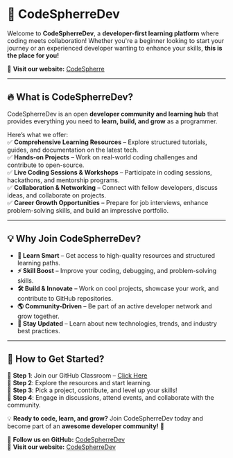 # 🚀 CodeSpherreDev  

Welcome to **CodeSpherreDev**, a **developer-first learning platform** where coding meets collaboration! Whether you're a beginner looking to start your journey or an experienced developer wanting to enhance your skills, **this is the place for you!**  

🔗 **Visit our website:** [CodeSpherre](https://code-spherre.netlify.app/)  

---

## 🔥 What is CodeSpherreDev?  
CodeSpherreDev is an open **developer community and learning hub** that provides everything you need to **learn, build, and grow** as a programmer.  

Here’s what we offer:  
✅ **Comprehensive Learning Resources** – Explore structured tutorials, guides, and documentation on the latest tech.  
✅ **Hands-on Projects** – Work on real-world coding challenges and contribute to open-source.  
✅ **Live Coding Sessions & Workshops** – Participate in coding sessions, hackathons, and mentorship programs.  
✅ **Collaboration & Networking** – Connect with fellow developers, discuss ideas, and collaborate on projects.  
✅ **Career Growth Opportunities** – Prepare for job interviews, enhance problem-solving skills, and build an impressive portfolio.  

---

## 💡 Why Join CodeSpherreDev?  
- **🧠 Learn Smart** – Get access to high-quality resources and structured learning paths.  
- **⚡ Skill Boost** – Improve your coding, debugging, and problem-solving skills.  
- **🛠 Build & Innovate** – Work on cool projects, showcase your work, and contribute to GitHub repositories.  
- **🌎 Community-Driven** – Be part of an active developer network and grow together.  
- **🚀 Stay Updated** – Learn about new technologies, trends, and industry best practices.  

---

## 📌 How to Get Started?  
🔹 **Step 1**: Join our GitHub Classroom – [Click Here](https://github.com/CodeSpherreDev)  
🔹 **Step 2**: Explore the resources and start learning.  
🔹 **Step 3**: Pick a project, contribute, and level up your skills!  
🔹 **Step 4**: Engage in discussions, attend events, and collaborate with the community.  

💡 **Ready to code, learn, and grow?** Join CodeSpherreDev today and become part of an **awesome developer community!** 🚀  

📌 **Follow us on GitHub:** [CodeSpherreDev](https://github.com/CodeSpherreDev)  
🔗 **Visit our website:** [CodeSpherreDev](https://code-spherre.netlify.app/)  

